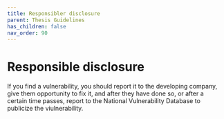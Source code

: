 ```yaml
---
title: Responsibler disclosure
parent: Thesis Guidelines
has_children: false
nav_order: 90
---
```


# Responsible disclosure

If you find a vulnerability, you should report it to the developing company, give them opportunity to fix it, and after they have done so, or after a certain time passes, report to the National Vulnerability Database to publicize the viulnerability. 
